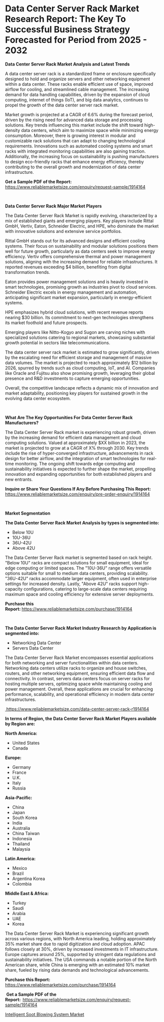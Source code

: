 <p><h1>Data Center Server Rack Market Research Report: The Key To Successful Business Strategy Forecasted for Period from 2025 - 2032</h1></p><p><strong>Data Center Server Rack Market Analysis and Latest Trends</strong></p>
<p><p>A data center server rack is a standardized frame or enclosure specifically designed to hold and organize servers and other networking equipment within a data center. These racks enable efficient use of space, improved airflow for cooling, and streamlined cable management. The increasing demand for data handling capabilities, driven by the expansion of cloud computing, internet of things (IoT), and big data analytics, continues to propel the growth of the data center server rack market.</p><p>Market growth is projected at a CAGR of 6.6% during the forecast period, driven by the rising need for advanced data storage and processing solutions. Key trends influencing this market include the shift toward high-density data centers, which aim to maximize space while minimizing energy consumption. Moreover, there is growing interest in modular and customizable rack solutions that can adapt to changing technological requirements. Innovations such as automated cooling systems and smart racks with integrated monitoring capabilities are also gaining traction. Additionally, the increasing focus on sustainability is pushing manufacturers to design eco-friendly racks that enhance energy efficiency, thereby contributing to the overall growth and modernization of data center infrastructure.</p></p>
<p><strong>Get a Sample PDF of the Report:&nbsp;</strong> <a href="https://www.reliablemarketsize.com/enquiry/request-sample/1914164?utm_campaign=3269&utm_medium=2&utm_source=Github&utm_content=ia&utm_term=10042025&utm_id=data-center-server-rack">https://www.reliablemarketsize.com/enquiry/request-sample/1914164</a></p>
<p>&nbsp;</p>
<p><strong>Data Center Server Rack Major Market Players</strong></p>
<p><p>The Data Center Server Rack Market is rapidly evolving, characterized by a mix of established giants and emerging players. Key players include Rittal GmbH, Vertiv, Eaton, Schneider Electric, and HPE, who dominate the market with innovative solutions and extensive service portfolios.</p><p>Rittal GmbH stands out for its advanced designs and efficient cooling systems. Their focus on sustainability and modular solutions positions them well for future growth, particularly as data centers seek to improve energy efficiency. Vertiv offers comprehensive thermal and power management solutions, aligning with the increasing demand for reliable infrastructures. It reported revenues exceeding $4 billion, benefiting from digital transformation trends.</p><p>Eaton provides power management solutions and is heavily invested in smart technologies, promising growth as industries pivot to cloud services. Schneider Electric excels in energy management and automation, anticipating significant market expansion, particularly in energy-efficient systems. </p><p>HPE emphasizes hybrid cloud solutions, with recent revenue reports nearing $30 billion. Its commitment to next-gen technologies strengthens its market foothold and future prospects.</p><p>Emerging players like Nitto-Kogyo and Sugon are carving niches with specialized solutions catering to regional markets, showcasing substantial growth potential in sectors like telecommunications.</p><p>The data center server rack market is estimated to grow significantly, driven by the escalating need for efficient storage and management of massive data volumes. The market is projected to reach approximately $12 billion by 2026, spurred by trends such as cloud computing, IoT, and AI. Companies like Oracle and Fujitsu also show promising growth, leveraging their global presence and R&D investments to capture emerging opportunities. </p><p>Overall, the competitive landscape reflects a dynamic mix of innovation and market adaptability, positioning key players for sustained growth in the evolving data center ecosystem.</p></p>
<p>&nbsp;</p>
<p><strong>What Are The Key Opportunities For Data Center Server Rack Manufacturers?</strong></p>
<p><p>The Data Center Server Rack market is experiencing robust growth, driven by the increasing demand for efficient data management and cloud computing solutions. Valued at approximately $XX billion in 2023, the market is projected to grow at a CAGR of X% through 2030. Key trends include the rise of hyper-converged infrastructure, advancements in rack design for better airflow, and the integration of smart technologies for real-time monitoring. The ongoing shift towards edge computing and sustainability initiatives is expected to further shape the market, propelling innovation and expanding opportunities for both established players and new entrants.</p></p>
<p><strong>Inquire or Share Your Questions If Any Before Purchasing This Report:</strong> <a href="https://www.reliablemarketsize.com/enquiry/pre-order-enquiry/1914164?utm_campaign=3269&utm_medium=2&utm_source=Github&utm_content=ia&utm_term=10042025&utm_id=data-center-server-rack">https://www.reliablemarketsize.com/enquiry/pre-order-enquiry/1914164</a></p>
<p>&nbsp;</p>
<p><strong>Market Segmentation</strong></p>
<p><strong>The Data Center Server Rack Market Analysis by types is segmented into:</strong></p>
<p><ul><li>Below 10U</li><li>10U-36U</li><li>36U-42U</li><li>Above 42U</li></ul></p>
<p><p>The Data Center Server Rack market is segmented based on rack height. "Below 10U" racks are compact solutions for small equipment, ideal for edge computing or limited spaces. The "10U-36U" range offers versatile options suitable for small to medium data centers, providing scalability. "36U-42U" racks accommodate larger equipment, often used in enterprise settings for increased density. Lastly, "Above 42U" racks support high-capacity configurations, catering to large-scale data centers requiring maximum space and cooling efficiency for extensive server deployments.</p></p>
<p><strong>Purchase this Report:&nbsp;</strong><a href="https://www.reliablemarketsize.com/purchase/1914164?utm_campaign=3269&utm_medium=2&utm_source=Github&utm_content=ia&utm_term=10042025&utm_id=data-center-server-rack">https://www.reliablemarketsize.com/purchase/1914164</a></p>
<p>&nbsp;</p>
<p><strong>The Data Center Server Rack Market Industry Research by Application is segmented into:</strong></p>
<p><ul><li>Networking Data Center</li><li>Servers Data Center</li></ul></p>
<p><p>The Data Center Server Rack Market encompasses essential applications for both networking and server functionalities within data centers. Networking data centers utilize racks to organize and house switches, routers, and other networking equipment, ensuring efficient data flow and connectivity. In contrast, servers data centers focus on server racks for hosting multiple servers, optimizing space while maintaining cooling and power management. Overall, these applications are crucial for enhancing performance, scalability, and operational efficiency in modern data center infrastructures.</p></p>
<p><a href="https://www.reliablemarketsize.com/data-center-server-rack-r1914164?utm_campaign=3269&utm_medium=2&utm_source=Github&utm_content=ia&utm_term=10042025&utm_id=data-center-server-rack">&nbsp;https://www.reliablemarketsize.com/data-center-server-rack-r1914164</a></p>
<p><strong>In terms of Region, the Data Center Server Rack Market Players available by Region are:</strong></p>
<p>
    <p> <strong> North America: </strong>
        <ul>
            <li>United States</li>
            <li>Canada</li>
        </ul>
        </p> 
    <p> <strong> Europe: </strong>
        <ul>
            <li>Germany</li>
            <li>France</li>
            <li>U.K.</li>
            <li>Italy</li>
            <li>Russia</li>
        </ul>
        </p> 
    <p> <strong> Asia-Pacific: </strong>
        <ul>
            <li>China</li>
            <li>Japan</li>
            <li>South Korea</li>
            <li>India</li>
            <li>Australia</li>
            <li>China Taiwan</li>
            <li>Indonesia</li>
            <li>Thailand</li>
            <li>Malaysia</li>
        </ul>
        </p> 
    <p> <strong> Latin America: </strong>
        <ul>
            <li>Mexico</li>
            <li>Brazil</li>
            <li>Argentina Korea</li>
            <li>Colombia</li>
        </ul>
        </p> 
    <p> <strong> Middle East & Africa: </strong>
        <ul>
            <li>Turkey</li>
            <li>Saudi</li>
            <li>Arabia</li>
            <li>UAE</li>
            <li>Korea</li>
        </ul>
    </p>
    </p>
<p><p>The Data Center Server Rack Market is experiencing significant growth across various regions, with North America leading, holding approximately 35% market share due to rapid digitization and cloud adoption. APAC follows closely at 30%, driven by increased investments in IT infrastructure. Europe captures around 25%, supported by stringent data regulations and sustainability initiatives. The USA commands a notable portion of the North American share, while China is emerging with an estimated 10% market share, fueled by rising data demands and technological advancements.</p></p>
<p><strong>Purchase this Report: </strong><a href="https://www.reliablemarketsize.com/purchase/1914164?utm_campaign=3269&utm_medium=2&utm_source=Github&utm_content=ia&utm_term=10042025&utm_id=data-center-server-rack">https://www.reliablemarketsize.com/purchase/1914164</a></p>
<p>&nbsp;<strong>Get a Sample PDF of the Report:&nbsp;&nbsp;</strong><a href="https://www.reliablemarketsize.com/enquiry/request-sample/1914164?utm_campaign=3269&utm_medium=2&utm_source=Github&utm_content=ia&utm_term=10042025&utm_id=data-center-server-rack">https://www.reliablemarketsize.com/enquiry/request-sample/1914164</a></p>
<p><strong></strong></p>
<p><p><a href="https://github.com/cavushjla/Market-Research-Report-List-1/blob/main/intelligent-soot-blowing-system-market.md?utm_campaign=3269&utm_medium=2&utm_source=Github&utm_content=ia&utm_term=10042025&utm_id=data-center-server-rack">Intelligent Soot Blowing System Market</a></p></p>